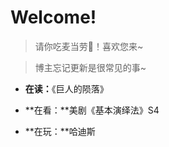 # Welcome!<!-- {docsify-ignore} -->

> 请你吃麦当劳🍔！喜欢您来~

> 博主忘记更新是很常见的事~

- **在读：**《巨人的陨落》

- **在看：**美剧《基本演绎法》S4

- **在玩：**哈迪斯


